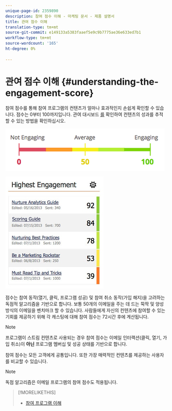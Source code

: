 ```yaml
---
unique-page-id: 2359890
description: 참여 점수 이해 - 마케팅 문서 - 제품 설명서
title: 관여 점수 이해
translation-type: tm+mt
source-git-commit: e149133a5383faaef5e9c9b7775ae36e633ed7b1
workflow-type: tm+mt
source-wordcount: '165'
ht-degree: 0%

---
```



# 관여 점수 이해 {#understanding-the-engagement-score}

참여 점수를 통해 참여 프로그램의 컨텐츠가 얼마나 효과적인지 손쉽게 확인할 수 있습니다. 점수는 0부터 100까지입니다. 관여 대시보드 [를](the-engagement-dashboard.md) 확인하여 컨텐츠의 성과를 추적할 수 있는 방법을 확인하십시오.

![](assets/image2014-9-25-16-3a24-3a54.png)

![](assets/highestengagementwidget.jpg)

점수는 참여 동작(열기, 클릭, 프로그램 성공) 및 참여 취소 동작(가입 해지)을 고려하는 독점적 알고리즘을 기반으로 합니다. 보통 50개의 이메일을 주는 데 드는 뚝딱 및 양성 방식의 이메일을 벤치마크 할 수 있습니다. 사람들에게 자신의 컨텐츠에 참여할 수 있는 기회를 제공하기 위해 각 캐스팅에 대해 참여 점수는 72시간 후에 계산됩니다.

>[!NOTE]
>
>프로그램이 스트림 컨텐츠로 사용되는 경우 참여 점수는 이메일 인터랙션(클릭, 열기, 가입 취소)이 **아닌** 프로그램 멤버십 및 성공 상태를 기반으로 합니다.

참여 점수는 모든 고객에게 공통입니다. 또한 가장 매력적인 컨텐츠를 제공하는 사용자를 비교할 수 있습니다.

>[!NOTE]
>
>독점 알고리즘은 이메일 프로그램의 참여 점수도 적용됩니다.

>[!MORELIKETHIS]
>
>* [참여 프로그램 이해](../../../../product-docs/email-marketing/drip-nurturing/creating-an-engagement-program/understanding-engagement-programs.md)

>



